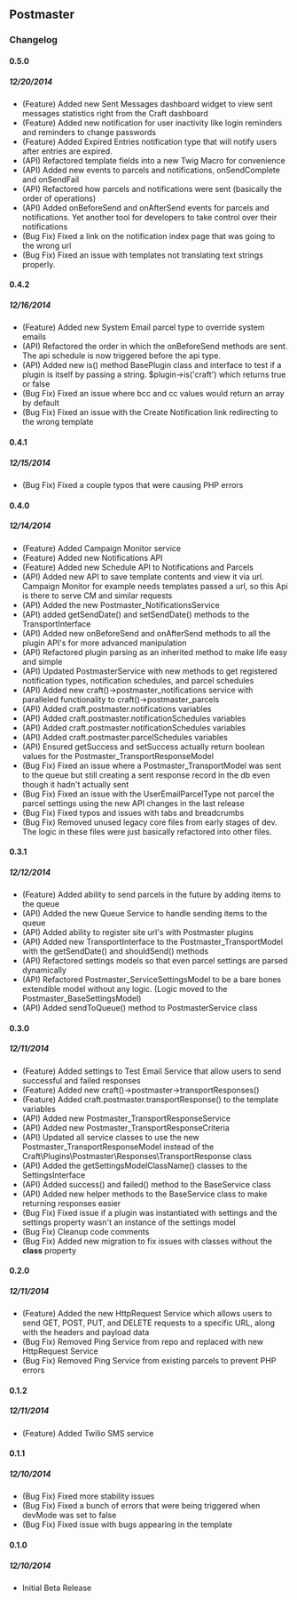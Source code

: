 ## Postmaster

### Changelog

#### 0.5.0
##### 12/20/2014

- (Feature) Added new Sent Messages dashboard widget to view sent messages statistics right from the Craft dashboard
- (Feature) Added new notification for user inactivity like login reminders and reminders to change passwords
- (Feature) Added Expired Entries notification type that will notify users after entries are expired.
- (API) Refactored template fields into a new Twig Macro for convenience
- (API) Added new events to parcels and notifications, onSendComplete and onSendFail
- (API) Refactored how parcels and notifications were sent (basically the order of operations)
- (API) Added onBeforeSend and onAfterSend events for parcels and notifications. Yet another tool for developers to take control over their notifications
- (Bug Fix) Fixed a link on the notification index page that was going to the wrong url
- (Bug Fix) Fixed an issue with templates not translating text strings properly.

#### 0.4.2
##### 12/16/2014

- (Feature) Added new System Email parcel type to override system emails
- (API) Refactored the order in which the onBeforeSend methods are sent. The api schedule is now triggered before the api type.
- (API) Added new is() method BasePlugin class and interface to test if a plugin is itself by passing a string. $plugin->is('craft') which returns true or false
- (Bug Fix) Fixed an issue where bcc and cc values would return an array by default
- (Bug Fix) Fixed an issue with the Create Notification link redirecting to the wrong template

#### 0.4.1
##### 12/15/2014

- (Bug Fix) Fixed a couple typos that were causing PHP errors

#### 0.4.0
##### 12/14/2014

- (Feature) Added Campaign Monitor service
- (Feature) Added new Notifications API
- (Feature) Added new Schedule API to Notifications and Parcels
- (API) Added new API to save template contents and view it via url. Campaign Monitor for example needs templates passed a url, so this Api is there to serve CM and similar requests
- (API) Added the new Postmaster_NotificationsService
- (API) added getSendDate() and setSendDate() methods to the TransportInterface
- (API) Added new onBeforeSend and onAfterSend methods to all the plugin API's for more advanced manipulation
- (API) Refactored plugin parsing as an inherited method to make life easy and simple
- (API) Updated PostmasterService with new methods to get registered notification types, notification schedules, and parcel schedules
- (API) Added new craft()->postmaster_notifications service with paralleled functionality to craft()->postmaster_parcels
- (API) Added craft.postmaster.notifications variables
- (API) Added craft.postmaster.notificationSchedules variables
- (API) Added craft.postmaster.notificationSchedules variables
- (API) Added craft.postmaster.parcelSchedules variables
- (API) Ensured getSuccess and setSuccess actually return boolean values for the Postmaster_TransportResponseModel
- (Bug Fix) Fixed an issue where a Postmaster_TransportModel was sent to the queue but still creating a sent response record in the db even though it hadn't actually sent
- (Bug Fix) Fixed an issue with the UserEmailParcelType not parcel the parcel settings using the new API changes in the last release
- (Bug Fix) Fixed typos and issues with tabs and breadcrumbs
- (Bug Fix) Removed unused legacy core files from early stages of dev. The logic in these files were just basically refactored into other files.

#### 0.3.1
##### 12/12/2014

- (Feature) Added ability to send parcels in the future by adding items to the queue
- (API) Added the new Queue Service to handle sending items to the queue
- (API) Added ability to register site url's with Postmaster plugins
- (API) Added new TransportInterface to the Postmaster_TransportModel with the getSendDate() and shouldSend() methods
- (API) Refactored settings models so that even parcel settings are parsed dynamically
- (API) Refactored Postmaster_ServiceSettingsModel to be a bare bones extendible model without any logic. (Logic moved to the Postmaster_BaseSettingsModel)
- (API) Added sendToQueue() method to PostmasterService class

#### 0.3.0
##### 12/11/2014

- (Feature) Added settings to Test Email Service that allow users to send successful and failed responses
- (Feature) Added new craft()->postmaster->transportResponses()
- (Feature) Added craft.postmaster.transportResponse() to the template variables
- (API) Added new Postmaster_TransportResponseService
- (API) Added new Postmaster_TransportResponseCriteria
- (API) Updated all service classes to use the new Postmaster_TransportResponseModel instead of the Craft\Plugins\Postmaster\Responses\TransportResponse class
- (API) Added the getSettingsModelClassName() classes to the SettingsInterface
- (API) Added success() and failed() method to the BaseService class
- (API) Added new helper methods to the BaseService class to make returning responses easier
- (Bug Fix) Fixed issue if a plugin was instantiated with settings and the settings property wasn't an instance of the settings model
- (Bug Fix) Cleanup code comments
- (Bug Fix) Added new migration to fix issues with classes without the __class__ property

#### 0.2.0
##### 12/11/2014

- (Feature) Added the new HttpRequest Service which allows users to send GET, POST, PUT, and DELETE requests to a specific URL, along with the headers and payload data
- (Bug Fix) Removed Ping Service from repo and replaced with new HttpRequest Service
- (Bug Fix) Removed Ping Service from existing parcels to prevent PHP errors

#### 0.1.2
##### 12/11/2014

- (Feature) Added Twilio SMS service

#### 0.1.1 
##### 12/10/2014

- (Bug Fix) Fixed more stability issues
- (Bug Fix) Fixed a bunch of errors that were being triggered when devMode was set to false
- (Bug Fix) Fixed issue with bugs appearing in the template

#### 0.1.0 
##### 12/10/2014

- Initial Beta Release